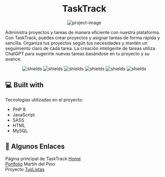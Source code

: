 <h1 align="center" id="title">TaskTrack</h1>

<p align="center"><img src="https://socialify.git.ci/dellpinos/UpTask/image?language=1&name=1&owner=1&theme=Light" alt="project-image"></p>

<p id="description">Administra proyectos y tareas de manera eficiente con nuestra plataforma. Con TaskTrack, puedes crear proyectos y asignar tareas de forma rápida y sencilla. Organiza tus proyectos según tus necesidades y mantén un seguimiento claro de cada tarea. La creación inteligente de tareas utiliza ChatGPT para sugerirte nuevas tareas basándose en tu proyecto y su avance.</p>

<div class="bandages">
<p align="center"><img src="https://img.shields.io/badge/MVC-red" alt="shields">  <img src="https://img.shields.io/badge/SweetAlert2-pink" alt="shields">  <img src="https://img.shields.io/badge/use-ChatGPT-green" alt="shields">  <img src="https://img.shields.io/badge/NGINX-black" alt="shields">  <img src="https://img.shields.io/badge/FontAwesome-green" alt="shields">  <img src="https://img.shields.io/badge/Rest_API-orange" alt="shields"></p>
</div>


  
<h2>💻 Built with</h2>

Tecnologias utilizadas en el proyecto:

*   PHP 8
*   JavaScript
*   SASS
*   HTML
*   MySQL

<h2>🔗 Algunos Enlaces</h2>
<p>Página principal de TaskTrack <a href="https://tasktrack.dellpinos.com">Home</a> <br>
<a href="https://dellpinos.com"> Portfolio</a> Martín del Pino<br>
Proyecto <a href="https://tuslistas.dellpinos.com"> TusListas</a></p>

